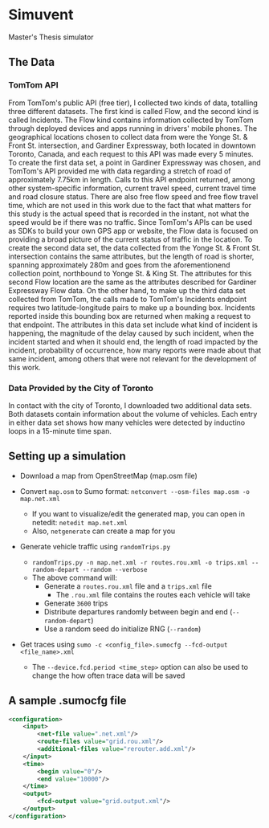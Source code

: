 # Simuvent
Master's Thesis simulator

## The Data
### TomTom API
From TomTom's public API (free tier), I collected two kinds of data, totalling three different datasets. The first kind is called Flow, and the second kind is called Incidents. The Flow kind contains information collected by TomTom through deployed devices and apps running in drivers' mobile phones. The geographical locations chosen to collect data from were the Yonge St. & Front St. intersection, and Gardiner Expressway, both located in downtown Toronto, Canada, and each request to this API was made every 5 minutes. To create the first data set, a point in Gardiner Expressway was chosen, and TomTom's API provided me with data regarding a stretch of road of approximately 7.75km in length. Calls to this API endpoint returned, among other system-specific information, current travel speed, current travel time and road closure status. There are also free flow speed and free flow travel time, which are not used in this work due to the fact that what matters for this study is the actual speed that is recorded in the instant, not what the speed would be if there was no traffic. Since TomTom's APIs can be used as SDKs to build your own GPS app or website, the Flow data is focused on providing a broad picture of the current status of traffic in the location. To create the second data set, the data collected from the Yonge St. & Front St. intersection contains the same attributes, but the length of road is shorter, spanning approximately 280m and goes from the aforementionend collection point, northbound to Yonge St. & King St. The attributes for this second Flow location are the same as the attributes described for Gardiner Expressway Flow data. On the other hand, to make up the third data set collected from TomTom, the calls made to TomTom's Incidents endpoint requires two latitude-longitude pairs to make up a bounding box. Incidents reported inside this bounding box are returned when making a request to that endpoint. The attributes in this data set include what kind of incident is happening, the magnitude of the delay caused by such incident, when the incident started and when it should end, the length of road impacted by the incident, probability of occurrence, how many reports were made about that same incident, among others that were not relevant for the development of this work.

### Data Provided by the City of Toronto
In contact with the city of Toronto, I downloaded two additional data sets. Both datasets contain information about the volume of vehicles. Each entry in either data set shows how many vehicles were detected by inductino loops in a 15-minute time span.

## Setting up a simulation
- Download a map from OpenStreetMap (map.osm file)

- Convert `map.osm` to Sumo format: `netconvert --osm-files map.osm -o map.net.xml`
    - If you want to visualize/edit the generated map, you can open in netedit: `netedit map.net.xml`
    - Also, `netgenerate` can create a map for you

- Generate vehicle traffic using `randomTrips.py`
    - `randomTrips.py -n map.net.xml -r routes.rou.xml -o trips.xml --random-depart --random --verbose`
    - The above command will:
        - Generate a `routes.rou.xml` file and a `trips.xml` file
            - The `.rou.xml` file contains the routes each vehicle will take
        - Generate `3600` trips
        - Distribute departures randomly between begin and end (`--random-depart`)
        - Use a random seed do initialize RNG (`--random`)

- Get traces using `sumo -c <config_file>.sumocfg --fcd-output <file_name>.xml`
    - The `--device.fcd.period <time_step>` option can also be used to change the how often trace data will be saved

## A sample .sumocfg file
```xml
<configuration>
    <input>
        <net-file value=".net.xml"/>
        <route-files value="grid.rou.xml"/>
        <additional-files value="rerouter.add.xml"/>
    </input>
    <time>
        <begin value="0"/>
        <end value="10000"/>
    </time>
    <output>
        <fcd-output value="grid.output.xml"/>
    </output>
</configuration>
```